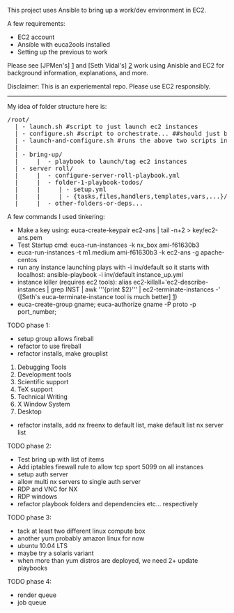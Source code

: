 This project uses Ansible to bring up a work/dev environment in EC2.

A few requirements:
* EC2 account
* Ansible with euca2ools installed
* Setting up the previous to work

Please see [JPMen's] [1] and [Seth Vidal's] [2] work using Anisble and EC2 for background information, explanations, and more.

[1]: http://jpmens.net/2012/11/21/provisioning-centos-ec2-instances-with-ansible/

[2]: http://skvidal.wordpress.com/2012/10/31/ansible-and-cloud-instances/



Disclaimer: This is an experiemental repo. Please use EC2 responsibly.

---

My idea of folder structure here is:
<pre>
/root/
  | - launch.sh #script to just launch ec2 instances
  | - configure.sh #script to orchestrate... ##should just be a playbook now that they can include playbooks
  | - launch-and-configure.sh #runs the above two scripts in order
  |
  | - bring-up/
  |     |  - playbook to launch/tag ec2 instances
  | - server roll/
  |     |  - configure-server-roll-playbook.yml
  |     |  - folder-1-playbook-todos/
  |     |     | - setup.yml
  |     |     | - {tasks,files,handlers,templates,vars,...}/
  |     |  - other-folders-or-deps...   
</pre>

A few commands I used tinkering:
* Make a key using: euca-create-keypair ec2-ans | tail -n+2 > key/ec2-ans.pem
* Test Startup cmd: euca-run-instances -k nx_box ami-f61630b3
* euca-run-instances -t m1.medium ami-f61630b3 -k ec2-ans -g apache-centos
* run any instance launching plays with -i inv/default so it starts with localhost: ansible-playbook -i inv/default instance_up.yml
* instance killer (requires ec2 tools): alias ec2-killall='ec2-describe-instances | grep INST | awk '\''{print $2}'\'' | ec2-terminate-instances -' ([Seth's euca-terminate-instance tool is much better] [1])
* euca-create-group gname; euca-authorize gname -P proto -p port_number;

[1]: http://skvidal.wordpress.com/2012/11/02/euca-terminate-instances/

TODO phase 1:
* setup group allows fireball
* refactor to use fireball
* refactor installs, make grouplist
1. Debugging Tools
2. Development tools
3. Scientific support
4. TeX support
5. Technical Writing
6. X Window System
7. Desktop
* refactor installs, add nx freenx to default list, make default list nx server list

TODO phase 2:
* Test bring up with list of items
* Add iptables firewall rule to allow tcp sport 5099 on all instances
* setup auth server
* allow multi nx servers to single auth server
* RDP and VNC for NX
* RDP windows
* refactor playbook folders and dependencies etc... respectively

TODO phase 3:
* tack at least two different linux compute box
* another yum probably amazon linux for now
* ubuntu 10.04 LTS
* maybe try a solaris variant
* when more than yum distros are deployed, we need 2+ update playbooks


TODO phase 4:
* render queue
* job queue

